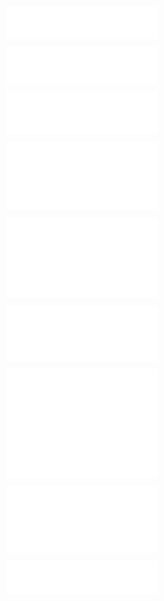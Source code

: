 <p align="center">
  <a href="https://github.com/recurser">
    <img align="center" width="60%" src="./header.svg" />
  </a>
  <br />
</p>

<p align="center">
  <a href="https://github.com/recurser">
    <img align="center" width="60%" src="./repositories.svg" />
  </a>
  <br />
</p>

<p align="center">
  <a href="https://github.com/recurser">
    <img align="center" width="60%" src="./acti_comm.svg" />
  </a>
  <br />
</p>

<p align="center">
  <a href="https://github.com/recurser">
    <img align="center" width="60%" src="./iso_calender.svg" />
  </a>
  <br />
</p>

<p align="center">
  <a href="https://github.com/recurser">
    <img align="center" width="60%" src="./issue_pr_lang.svg" />
  </a>
  <br />
</p>

<p align="center">
  <a href="https://github.com/recurser">
    <img align="center" width="60%" src="./wakatime.svg" />
  </a>
  <br />
</p>

<p align="center">
  <a href="https://github.com/recurser">
    <img align="center" width="60%" src="./github-habits.svg" />
  </a>
  <br />
</p>

<p align="center">
  <a href="https://github.com/recurser">
    <img align="center" width="60%" src="./achievements.svg" />
  </a>
  <br />
</p>

<p align="center">
  <a href="https://github.com/recurser">
    <img align="center" width="60%" src="./followers.svg" />
  </a>
</p>
